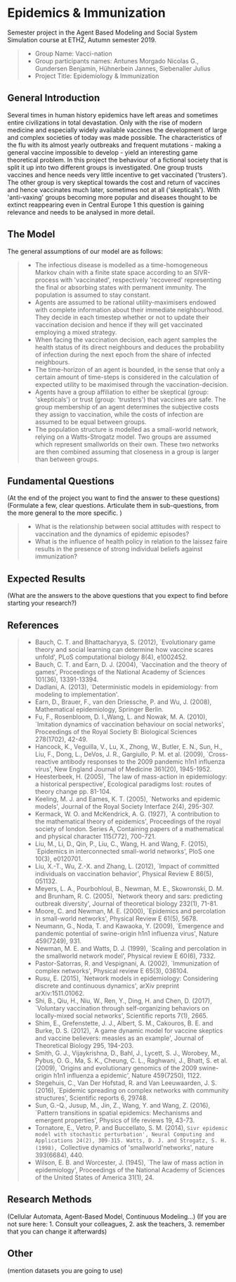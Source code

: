 # Epidemics &amp; Immunization

Semester project in the Agent Based Modeling and Social System Simulation course at ETHZ, Autumn semester 2019.

> * Group Name: Vacci-nation
> * Group participants names: Antunes Morgado Nicolas G., Gundersen Benjamin, Hühnerbein Jannes, Siebenaller Julius
> * Project Title: Epidemiology & Immunization

## General Introduction

Several times in human history epidemics have left areas and sometimes entire
civilizations in total devastation. Only with the rise of modern medicine and
especially widely available vaccines the development of large and complex societies
of today was made possible.
The characteristics of the flu with its almost yearly outbreaks and frequent
mutations - making a general vaccine impossible to develop - yield an interesting
game theoretical problem.
In this project the behaviour of a fictional society that is split it up into two
different groups is investigated. One group trusts vaccines and hence needs very
little incentive to get vaccinated ('trusters'). The other group is very skeptical
towards the cost and return of vaccines and hence vaccinates much later, sometimes
not at all ('skepticals').
With 'anti-vaxing' groups becoming more popular and diseases thought to be
extinct reappearing even in Central Europe 1 this question is gaining relevance
and needs to be analysed in more detail.

## The Model

The general assumptions of our model are as follows:
> * The infectious disease is modelled as a time-homogeneous Markov chain with
a finite state space according to an SIVR-process with 'vaccinated', respectively
'recovered' representing the final or absorbing states with permanent
immunity. The population is assumed to stay constant.
> * Agents are assumed to be rational utility-maximisers endowed with complete
information about their immediate neighbourhood. They decide in each timestep
whether or not to update their vaccination decision and hence if they
will get vaccinated employing a mixed strategy.
> * When facing the vaccination decision, each agent samples the health status
of its direct neighbours and deduces the probability of infection during the
next epoch from the share of infected neighbours.
> * The time-horizon of an agent is bounded, in the sense that only a certain
amount of time-steps is considered in the calculation of expected utility to
be maximised through the vaccination-decision.
> * Agents have a group affiliation to either be skeptical (group: 'skepticals') or
trust (group: 'trusters') that vaccines are safe. The group membership of an
agent determines the subjective costs they assign to vaccination, while the
costs of infection are assumed to be equal between groups.
> * The population structure is modelled as a small-world network, relying on
a Watts-Strogatz model. Two groups are assumed which represent smallworlds
on their own. These two networks are then combined assuming that
closeness in a group is larger than between groups.

## Fundamental Questions

(At the end of the project you want to find the answer to these questions)
(Formulate a few, clear questions. Articulate them in sub-questions, from the more general to the more specific. )

> * What is the relationship between social attitudes with respect to vaccination and the dynamics of epidemic episodes?
> * What is the influence of health policy in relation to the laissez faire results in the presence of strong individual beliefs against immunization?

## Expected Results

(What are the answers to the above questions that you expect to find before starting your research?)


## References 

> * Bauch, C. T. and Bhattacharyya, S. (2012), `Evolutionary game theory and social
learning can determine how vaccine scares unfold', PLoS computational biology
8(4), e1002452.
> * Bauch, C. T. and Earn, D. J. (2004), `Vaccination and the theory of games',
Proceedings of the National Academy of Sciences 101(36), 13391-13394.
> * Dadlani, A. (2013), `Deterministic models in epidemiology: from modeling to implementation'.
> * Earn, D., Brauer, F., van den Driessche, P. and Wu, J. (2008), Mathematical
epidemiology, Springer Berlin.
> * Fu, F., Rosenbloom, D. I.,Wang, L. and Nowak, M. A. (2010), `Imitation dynamics
of vaccination behaviour on social networks', Proceedings of the Royal Society
B: Biological Sciences 278(1702), 42-49.
> * Hancock, K., Veguilla, V., Lu, X., Zhong, W., Butler, E. N., Sun, H., Liu, F.,
Dong, L., DeVos, J. R., Gargiullo, P. M. et al. (2009), `Cross-reactive antibody
responses to the 2009 pandemic h1n1 influenza virus', New England Journal of
Medicine 361(20), 1945-1952.
> * Heesterbeek, H. (2005), `The law of mass-action in epidemiology: a historical
perspective', Ecological paradigms lost: routes of theory change pp. 81-104.
> * Keeling, M. J. and Eames, K. T. (2005), `Networks and epidemic models', Journal
of the Royal Society Interface 2(4), 295-307.
> * Kermack, W. O. and McKendrick, A. G. (1927), `A contribution to the mathematical
theory of epidemics', Proceedings of the royal society of london. Series A,
Containing papers of a mathematical and physical character 115(772), 700-721.
> * Liu, M., Li, D., Qin, P., Liu, C., Wang, H. and Wang, F. (2015), `Epidemics in
interconnected small-world networks', PloS one 10(3), e0120701.
> * Liu, X.-T., Wu, Z.-X. and Zhang, L. (2012), `Impact of committed individuals on
vaccination behavior', Physical Review E 86(5), 051132.
> * Meyers, L. A., Pourbohloul, B., Newman, M. E., Skowronski, D. M. and Brunham,
R. C. (2005), `Network theory and sars: predicting outbreak diversity', Journal
of theoretical biology 232(1), 71-81.
> * Moore, C. and Newman, M. E. (2000), `Epidemics and percolation in small-world
networks', Physical Review E 61(5), 5678.
> * Neumann, G., Noda, T. and Kawaoka, Y. (2009), `Emergence and pandemic potential
of swine-origin h1n1 influenza virus', Nature 459(7249), 931.
> * Newman, M. E. and Watts, D. J. (1999), `Scaling and percolation in the smallworld
network model', Physical review E 60(6), 7332.
> * Pastor-Satorras, R. and Vespignani, A. (2002), `Immunization of complex networks',
Physical review E 65(3), 036104.
> * Rusu, E. (2015), `Network models in epidemiology: Considering discrete and continuous
dynamics', arXiv preprint arXiv:1511.01062.
> * Shi, B., Qiu, H., Niu, W., Ren, Y., Ding, H. and Chen, D. (2017), `Voluntary
vaccination through self-organizing behaviors on locally-mixed social networks',
Scientific reports 7(1), 2665.
> * Shim, E., Grefenstette, J. J., Albert, S. M., Cakouros, B. E. and Burke, D. S.
(2012), `A game dynamic model for vaccine skeptics and vaccine believers:
measles as an example', Journal of Theoretical Biology 295, 194-203.
> * Smith, G. J., Vijaykrishna, D., Bahl, J., Lycett, S. J., Worobey, M., Pybus, O. G.,
Ma, S. K., Cheung, C. L., Raghwani, J., Bhatt, S. et al. (2009), `Origins and evolutionary
genomics of the 2009 swine-origin h1n1 influenza a epidemic', Nature
459(7250), 1122.
> * Stegehuis, C., Van Der Hofstad, R. and Van Leeuwaarden, J. S. (2016), `Epidemic
spreading on complex networks with community structures', Scientific reports
6, 29748.
> * Sun, G.-Q., Jusup, M., Jin, Z., Wang, Y. and Wang, Z. (2016), `Pattern transitions
in spatial epidemics: Mechanisms and emergent properties', Physics of life
reviews 19, 43-73.
> * Tornatore, E., Vetro, P. and Buccellato, S. M. (2014), `Sivr epidemic model with
stochastic perturbation', Neural Computing and Applications 24(2), 309-315.
Watts, D. J. and Strogatz, S. H. (1998), `Collective dynamics of 'smallworld'networks',
nature 393(6684), 440.
> * Wilson, E. B. and Worcester, J. (1945), `The law of mass action in epidemiology',
Proceedings of the National Academy of Sciences of the United States of America
31(1), 24.


## Research Methods

(Cellular Automata, Agent-Based Model, Continuous Modeling...) (If you are not sure here: 1. Consult your colleagues, 2. ask the teachers, 3. remember that you can change it afterwards)


## Other

(mention datasets you are going to use)
